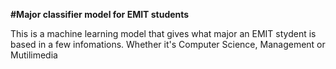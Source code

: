**#Major classifier model for EMIT students**

This is a machine learning model that gives what major an EMIT stydent is based in a few infomations. Whether it's Computer Science, Management or Mutilimedia
